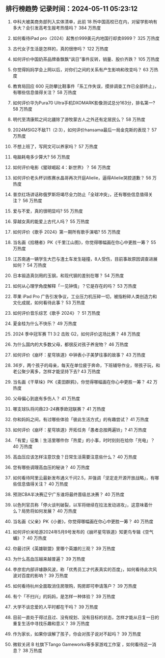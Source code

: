 
## 排行榜趋势 记录时间：2024-05-11 05:23:12
  
  1. 中科大被美商务部列入实体清单，此前 18 所中国高校已在内，对留学影响有多大？会引发高考生报考热情吗？ 384 万热度
    
  2. 如何看待iPad pro（2024）起售价999美元内地国行却卖8999？ 325 万热度
    
  3. 古代女子生活是怎样的，真的很惨吗？ 122 万热度
    
  4. 如何评价中国奶茶品牌香飘飘“讽日”事件反转，销量、股价齐跌？ 105 万热度
    
  5. 你觉得妈妈学会上网以后，对你们之间的关系有产生影响和改变吗？ 63 万热度
    
  6. 教育局回应 600 元防攀比鞋事件「系工作失误，摸排调查工作已全部终止」，有哪些信息值得关注？ 58 万热度
    
  7. 如何评价华为Pura70 Ultra手机DXOMARK影像测试总分163分，排名第一? 58 万热度
    
  8. 明代至清康熙之间北疆除了游牧蒙古人之外还有定居民么？ 58 万热度
    
  9. 2024MSIG2不敌T1（2:3），如何评价hansama最后一局金克斯的表现？ 57 万热度
    
  10. 不想上班了，写网文可以养家吗？ 57 万热度
    
  11. 电脑耗电多少算大? 56 万热度
    
  12. 如何评价电影《猩球崛起 4：新世界》？ 56 万热度
    
  13. 如何评价老头杯训练赛水晶哥再次开庭Alielie，逼得Alielie哭腔道歉？ 56 万热度
    
  14. 普京红场讲话称俄罗斯将竭尽全力防止「全球冲突」，还有哪些信息值得关注？ 56 万热度
    
  15. 爱与不爱，真的很明显吗? 55 万热度
    
  16. 穿越女真的能爱上古代人吗？ 55 万热度
    
  17. 如何评价《歌手 2024》第一期所有歌手演唱? 55 万热度
    
  18. 当名画《拾穗者》PK《千里江山图》，你觉得哪幅画在你心中更胜一筹？ 55 万热度
    
  19. 江苏南通一辆学生大巴与渣土车发生碰撞，8人受伤，目前事故原因调查进展如何？ 54 万热度
    
  20. 日本锻造真剑用的玉钢，和现代钢的差别在哪？ 54 万热度
    
  21. 如何从心理学角度解释「一见钟情」？它是存在的吗？ 53 万热度
    
  22. 苹果 iPad Pro 广告引发争议，工业压力机压碎一切，被指粉碎人类创造力和文化成就，如何看待此事？ 53 万热度
    
  23. 如何评价音乐综艺《歌手 2024》？ 51 万热度
    
  24. 夏金桂为什么不快乐？ 49 万热度
    
  25. 2024 季中冠军赛 T1 3:2 击败 G2，如何评价这场比赛？ 48 万热度
    
  26. 为什么国内的大多数父母，都很反对孩子养宠物？ 46 万热度
    
  27. 如何评价《崩坏：星穹铁道》中钟表小子美梦往事的故事？ 43 万热度
    
  28. 36岁，两个孩子的母亲，每天在单位疲于奔命，下班辅导作业，带孩子玩，和老公聚少离多，怎样才能坚持下去? 43 万热度
    
  29. 当名画《干草垛》PK《麦田群鸦》，你觉得哪幅画在你心中更胜一筹？ 42 万热度
    
  30. 父母偏心到底有多伤人？ 41 万热度
    
  31. 哪支球队将问鼎23-24赛季欧冠联赛？ 41 万热度
    
  32. 你和妈妈之间，有过哪些体验「彼此生活方式」的有趣尝试？ 41 万热度
    
  33. 如何评价《崩坏：星穹铁道》开拓任务「愚者总按两遍铃」? 41 万热度
    
  34. 「有爱」征集｜生活里哪件你「热爱」的小事，时时刻刻在给你「充电」？ 40 万热度
    
  35. 高血压应该怎样注意饮食？日常生活需要注意些什么？ 40 万热度
    
  36. 您有哪些调理高血压的秘诀？ 40 万热度
    
  37. 如何看待阿里云最新发布通义千问2.5，并强调「坚定走开源开放战略」，有哪些信息值得关注？ 40 万热度
    
  38. 预测CBA半决赛辽宁广东谁将最终晋级总决赛？ 40 万热度
    
  39. 以色列官员称「停火谈判破裂，以军将继续在拉法发动进攻」，这意味着什么？局势将如何发展？ 40 万热度
    
  40. 当名画《父亲》PK《小姜》，你觉得哪幅画在你心中更胜一筹？ 40 万热度
    
  41. 如何评价米哈游2024年5月9号发布的《崩坏星穹铁道》知更鸟专辑《空气蛹》？ 40 万热度
    
  42. 你最讨厌《英雄联盟》里哪个英雄的三观？ 39 万热度
    
  43. 为什么高血压越来越普遍？ 39 万热度
    
  44. 李彦宏内部评璩静风波，称「优秀员工才代表真实的百度」，如何看待此次风波对百度的影响？ 39 万热度
    
  45. 如何看待杭州全面取消住房限购，购房即可申请落户？ 39 万热度
    
  46. 有个「不扫兴」的妈妈，是怎样一种体验？ 39 万热度
    
  47. 大学不谈恋爱的人平时都在干吗？ 39 万热度
    
  48. 目前一直处于得过且过、没有规划、没有目标的状态，怎样才能从日复一日的重复生活中寻找乐趣和意义？ 39 万热度
    
  49. 作为家长，如果你误解了孩子，你会对孩子说对不起吗？ 39 万热度
    
  50. 微软关闭 B 社旗下Tango Gameworks等多家游戏工作室  ，如何看待这一消息？ 38 万热度
    